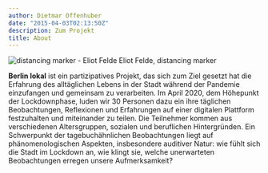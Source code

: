 ```yaml
---
author: Dietmar Offenhuber
date: "2015-04-03T02:13:50Z"
description: Zum Projekt
title: About
---
```


![distancing marker - Eliot Felde](/img/keyvis.gif)
Eliot Felde, distancing marker

**Berlin lokal** ist ein partizipatives Projekt, das sich zum Ziel gesetzt hat die Erfahrung des alltäglichen Lebens in der Stadt während der Pandemie einzufangen und gemeinsam zu verarbeiten. Im April 2020, dem Höhepunkt der Lockdownphase, luden wir 30 Personen dazu ein ihre täglichen Beobachtungen, Reflexionen und Erfahrungen auf einer digitalen Plattform festzuhalten und miteinander zu teilen. Die Teilnehmer kommen aus verschiedenen Altersgruppen, sozialen und beruflichen Hintergründen. Ein Schwerpunkt der tagebuchähnlichen Beobachtungen liegt auf phänomenologischen Aspekten, insbesondere auditiver Natur: wie fühlt sich die Stadt im Lockdown an, wie klingt sie, welche unerwarteten Beobachtungen erregen unsere Aufmerksamkeit?